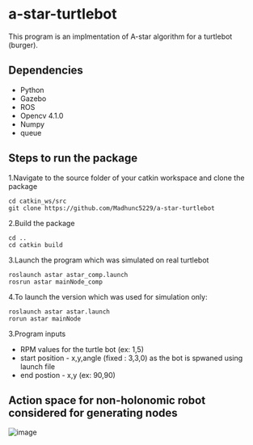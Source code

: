 # a-star-turtlebot
This program is an implmentation of A-star algorithm for a turtlebot (burger).

## Dependencies
-   Python
-   Gazebo
-   ROS
-   Opencv 4.1.0
-   Numpy
-   queue

## Steps to run the package
1.Navigate to the source folder of your catkin workspace and clone the package
  
    cd catkin_ws/src
    git clone https://github.com/Madhunc5229/a-star-turtlebot
2.Build the package 

    cd ..
    cd catkin build

3.Launch the program which was simulated on real turtlebot
    
    roslaunch astar astar_comp.launch
    rosrun astar mainNode_comp

4.To launch the version which was used for simulation only:
  
    roslaunch astar astar.launch
    rorun astar mainNode
    
3.Program inputs
-  RPM values for the turtle bot (ex: 1,5)
-  start position - x,y,angle (fixed : 3,3,0) as the bot is spwaned using launch file
-  end postion  - x,y (ex: 90,90)
 
## Action space for non-holonomic robot considered for generating nodes
![image](https://user-images.githubusercontent.com/61328094/167195443-c6ad7bf6-a069-4629-a74b-629e35475e23.png)

